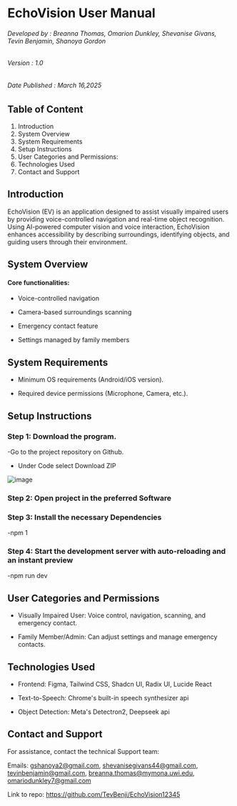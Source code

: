 # EchoVision User Manual 

###### Developed by : Breanna Thomas, Omarion Dunkley, Shevanise Givans, Tevin Benjamin, Shanoya Gordon

###### Version : 1.0

###### Date Published : March 16,2025

## Table of Content
1. Introduction
2. System Overview
3. System Requirements
4. Setup Instructions
5. User Categories and Permissions:
6. Technologies Used
7. Contact and Support


## Introduction
EchoVision (EV) is an application designed to assist visually impaired users by providing voice-controlled navigation and real-time object recognition. Using AI-powered computer vision and voice interaction, EchoVision enhances accessibility by describing surroundings, identifying objects, and guiding users through their environment.

## System Overview
#### Core functionalities:
- Voice-controlled navigation
  
- Camera-based surroundings scanning
  
- Emergency contact feature
  
- Settings managed by family members

## System Requirements
- Minimum OS requirements (Android/iOS version).
  
- Required device permissions (Microphone, Camera, etc.).

## Setup Instructions
### Step 1: Download the program.

-Go to the project repository on Github.

* Under Code select Download ZIP 

![image](https://github.com/user-attachments/assets/24cf1bd4-2413-426b-bcff-3e8070dad758)


### Step 2: Open project in the preferred Software

### Step 3: Install the necessary Dependencies
-npm 1

### Step 4: Start the development server with auto-reloading and an instant preview
-npm run dev







## User Categories and Permissions
- Visually Impaired User: Voice control, navigation, scanning, and emergency contact.
  
- Family Member/Admin: Can adjust settings and manage emergency contacts.

## Technologies Used
- Frontend: Figma, Tailwind CSS,	Shadcn UI, Radix UI, Lucide React
  
- Text-to-Speech:  Chrome's built-in speech synthesizer api
  
- Object Detection: Meta's Detectron2, Deepseek api 

## Contact and Support

For assistance, contact the technical Support team:

Emails: gshanoya2@gmail.com, shevanisegivans44@gmail.com, tevinbenjamin@gmail.com, breanna.thomas@mymona.uwi.edu, omariodunkley7@gmail.com 

Link to repo: https://github.com/TevBenji/EchoVision12345




  
